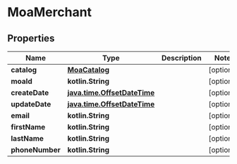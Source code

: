 
# MoaMerchant

## Properties
Name | Type | Description | Notes
------------ | ------------- | ------------- | -------------
**catalog** | [**MoaCatalog**](MoaCatalog.md) |  |  [optional]
**moaId** | **kotlin.String** |  |  [optional]
**createDate** | [**java.time.OffsetDateTime**](java.time.OffsetDateTime.md) |  |  [optional]
**updateDate** | [**java.time.OffsetDateTime**](java.time.OffsetDateTime.md) |  |  [optional]
**email** | **kotlin.String** |  |  [optional]
**firstName** | **kotlin.String** |  |  [optional]
**lastName** | **kotlin.String** |  |  [optional]
**phoneNumber** | **kotlin.String** |  |  [optional]



